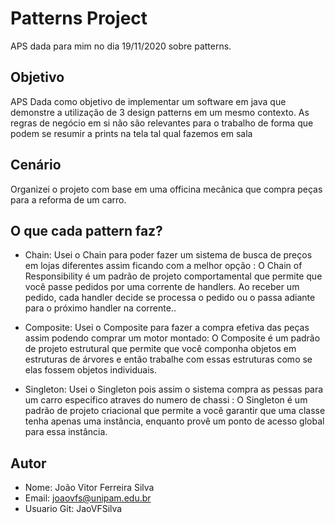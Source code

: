 # Patterns Project

APS dada para mim no dia 19/11/2020 sobre patterns.


## Objetivo

APS Dada como objetivo de implementar um software em java que demonstre a utilização de 3 design patterns em um mesmo contexto. As regras de negócio em si não são relevantes para o trabalho de forma que podem se resumir a prints na tela tal qual fazemos em sala


## Cenário

Organizei o projeto com base em uma officina mecânica que compra peças para a reforma de um carro.

## O que cada pattern faz?

* Chain: Usei o Chain para poder fazer um sistema de busca de preços em lojas diferentes assim ficando com a melhor opção : O Chain of Responsibility é um padrão de projeto comportamental que permite que você passe pedidos por uma corrente de handlers. Ao receber um pedido, cada handler decide se processa o pedido ou o passa adiante para o próximo handler na corrente.. 

* Composite: Usei o Composite para fazer a compra efetiva das peças assim podendo comprar um motor montado: O Composite é um padrão de projeto estrutural que permite que você componha objetos em estruturas de árvores e então trabalhe com essas estruturas como se elas fossem objetos individuais.



* Singleton: Usei o Singleton pois assim o sistema compra as pessas para um carro especifico atraves do numero de chassi : O Singleton é um padrão de projeto criacional que permite a você garantir que uma classe tenha apenas uma instância, enquanto provê um ponto de acesso global para essa instância.



## Autor

* Nome: João Vitor Ferreira Silva
* Email: joaovfs@unipam.edu.br
* Usuario Git: JaoVFSilva

